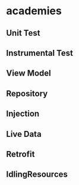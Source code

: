 # academies
## Unit Test
## Instrumental Test
## View Model
## Repository
## Injection
## Live Data
## Retrofit
## IdlingResources
